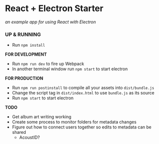 # React + Electron Starter
_an example app for using React with Electron_

### UP & RUNNING
* Run `npm install`

**FOR DEVELOPMENT**
* Run `npm run dev` to fire up Webpack
* In another terminal window run `npm start` to start electron

**FOR PRODUCTION**
* Run `npm run postinstall` to compile all your assets into `dist/bundle.js`
* Change the script tag in `dist/index.html` to use `bundle.js` as its source
* Run `npm start` to start electron

**TODO**

* Get album art writing working
* Create some process to monitor folders for metadata changes
* Figure out how to connect users together so edits to metadata can be shared
  * AcoustID?
